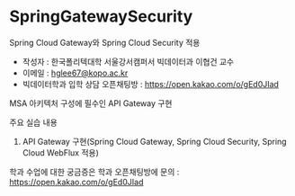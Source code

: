 # SpringGatewaySecurity
Spring Cloud Gateway와 Spring Cloud Security 적용

* 작성자 : 한국폴리텍대학 서울강서캠퍼서 빅데이터과 이협건 교수
* 이메일 : hglee67@kopo.ac.kr
* 빅데이터학과 입학 상담 오픈채팅방 : https://open.kakao.com/o/gEd0JIad

MSA 아키텍처 구성에 필수인 API Gateway 구현

주요 실습 내용
1. API Gateway 구현(Spring Cloud Gateway, Spring Cloud Security, Spring Cloud WebFlux 적용)

학과 수업에 대한 궁금증은 학과 오픈채팅방에 문의 : https://open.kakao.com/o/gEd0JIad

